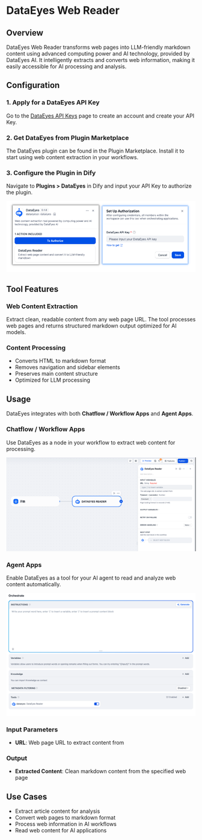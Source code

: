 # DataEyes Web Reader

## Overview

DataEyes Web Reader transforms web pages into LLM-friendly markdown content using advanced computing power and AI technology, provided by DataEyes AI. It intelligently extracts and converts web information, making it easily accessible for AI processing and analysis.

## Configuration

### 1. Apply for a DataEyes API Key

Go to the [DataEyes API Keys](https://shuyanai.com) page to create an account and create your API Key.

### 2. Get DataEyes from Plugin Marketplace

The DataEyes plugin can be found in the Plugin Marketplace. Install it to start using web content extraction in your workflows.

### 3. Configure the Plugin in Dify

Navigate to **Plugins > DataEyes** in Dify and input your API Key to authorize the plugin.

![](./_assets/dataeyes_config.png)

## Tool Features

### Web Content Extraction

Extract clean, readable content from any web page URL. The tool processes web pages and returns structured markdown output optimized for AI models.

### Content Processing

- Converts HTML to markdown format
- Removes navigation and sidebar elements
- Preserves main content structure
- Optimized for LLM processing

## Usage

DataEyes integrates with both **Chatflow / Workflow Apps** and **Agent Apps**.

### Chatflow / Workflow Apps

Use DataEyes as a node in your workflow to extract web content for processing.

![](./_assets/dataeyes_workflow.png)

### Agent Apps

Enable DataEyes as a tool for your AI agent to read and analyze web content automatically.

![](./_assets/dataeyes_agent.png)

### Input Parameters

- **URL**: Web page URL to extract content from

### Output

- **Extracted Content**: Clean markdown content from the specified web page

## Use Cases

- Extract article content for analysis
- Convert web pages to markdown format
- Process web information in AI workflows
- Read web content for AI applications
